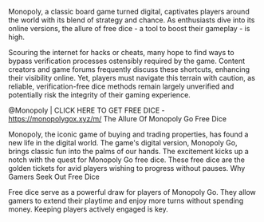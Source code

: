 Monopoly, a classic board game turned digital, captivates players around the world with its blend of strategy and chance. As enthusiasts dive into its online versions, the allure of free dice - a tool to boost their gameplay - is high.

Scouring the internet for hacks or cheats, many hope to find ways to bypass verification processes ostensibly required by the game. Content creators and game forums frequently discuss these shortcuts, enhancing their visibility online. Yet, players must navigate this terrain with caution, as reliable, verification-free dice methods remain largely unverified and potentially risk the integrity of their gaming experience.

@Monopoly | CLICK HERE TO GET FREE DICE - https://monopolygox.xyz/m/
The Allure Of Monopoly Go Free Dice

Monopoly, the iconic game of buying and trading properties, has found a new life in the digital world. The game's digital version, Monopoly Go, brings classic fun into the palms of our hands. The excitement kicks up a notch with the quest for Monopoly Go free dice. These free dice are the golden tickets for avid players wishing to progress without pauses.
Why Gamers Seek Out Free Dice

Free dice serve as a powerful draw for players of Monopoly Go. They allow gamers to extend their playtime and enjoy more turns without spending money. Keeping players actively engaged is key.
